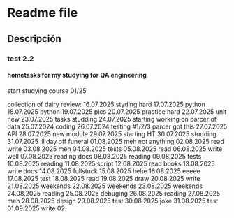 # Readme file
## Descripción 
### test 2.2

#### hometasks for my studying for QA engineering 
start studying course 01/25

collection of dairy review:
16.07.2025 styding hard
17.07.2025 python
18.07.2025 python
19.07.2025 pics
20.07.2025 practice hard
22.07.2025 unit new
23.07.2025 tasks studding 
24.07.2025 starting working on parcer of data
25.07.2024 coding
26.07.2024 testing #1/2/3 parcer got this
27.07.2025 API
28.07.2025 new module
29.07.2025 starting HT
30.07.2025 studding 
31.07.2025 lil day off funeral
01.08.2025 meh not anything 
02.08.2025 read write
03.08.2025 meh
04.08.2025 tests
05.08.2025 read
06.08.2025 write well
07.08.2025 reading docs 
08.08.2025 reading
09.08.2025 tests
10.08.2025 reading
11.08.2025 script
12.08.2025 read books
13.08.2025 write docs
14.08.2025 fullstuck 
15.08.2025 hehe
16.08.2025 eeeee
17.08.2025 test
18.08.2025 read
19.08.2025 draw
20.08.2025 write
21.08.2025 weekends
22.08.2025 weekends
23.08.2025 weekends
24.08.2025 reading
25.08.2025 debuging
26.08.2025 reading
27.08.2025 meh
28.08.2025 design 
29.08.2025 test
30.08.2025 joke
31.08.2025 test
01.09.2025 write
02.